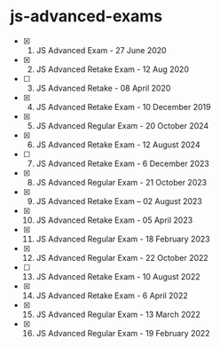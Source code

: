 # js-advanced-exams

- [x] 01. JS Advanced Exam - 27 June 2020
- [x] 02. JS Advanced Retake Exam - 12 Aug 2020
- [ ] 03. JS Advanced Retake - 08 April 2020
- [x] 04. JS Advanced Retake Exam - 10 December 2019
- [x] 05. JS Advanced Regular Exam - 20 October 2024
- [x] 06. JS Advanced Retake Exam - 12 August 2024
- [ ] 07. JS Advanced Retake Exam - 6 December 2023
- [x] 08. JS Advanced Regular Exam - 21 October 2023
- [x] 09. JS Advanced Retake Exam – 02 August 2023
- [x] 10. JS Advanced Retake Exam - 05 April 2023
- [x] 11. JS Advanced Regular Exam - 18 February 2023
- [x] 12. JS Advanced Regular Exam - 22 October 2022
- [ ] 13. JS Advanced Retake Exam - 10 August 2022
- [x] 14. JS Advanced Retake Exam - 6 April 2022
- [x] 15. JS Advanced Regular Exam - 13 March 2022
- [x] 16. JS Advanced Regular Exam - 19 February 2022